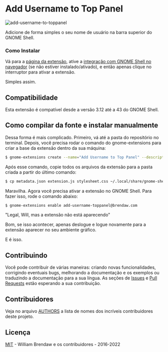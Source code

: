 # Add Username to Top Panel

![add-username-to-toppanel](https://extensions.gnome.org/extension-data/screenshots/screenshot_1108_zJTOY5M.png)

Adicione de forma simples o seu nome de usuário na barra superior do GNOME Shell.

### Como Instalar

Vá para a [página da extensão](https://extensions.gnome.org/extension/1108/add-username-to-top-panel/), ative a [integração com GNOME Shell no navegador](https://wiki.gnome.org/Projects/GnomeShellIntegrationForChrome) (se não estiver instalado/ativado), e então apenas clique no interruptor para ativar a extensão.

Simples assim.

## Compatibilidade

Esta extensão é compatível desde a versão 3.12 até a 43 do GNOME Shell.

## Como compilar da fonte e instalar manualmente

Dessa forma é mais complicado. Primeiro, vá até a pasta do repositório no terminal. Depois, você precisa rodar o comando do gnome-extensions para criar a base da extensão dentro da sua máquina:

``` bash
$ gnome-extensions create --name="Add Username to Top Panel" --description="Simply add your username to topbar panel quick settings menu" --uuid="add-username-toppanel@brendaw.com"
```
Após esse comando, copie todos os arquivos da extensão para a pasta criada a partir do último comando:

``` bash
$ cp metadata.json extension.js stylesheet.css ~/.local/share/gnome-shell/extensions/add-username-toppanel@brendaw.com
```

Maravilha. Agora você precisa ativar a extensão no GNOME Shell. Para fazer isso, rode o comando abaixo:

``` bash
$ gnome-extensions enable add-username-toppanel@brendaw.com
```

"Legal, Will, mas a extensão não está aparecendo"

Bom, se isso acontecer, apenas deslogue e logue novamente para a extensão aparecer no seu ambiente gráfico.

E é isso.

## Contribuindo

Você pode contribuir de várias maneiras: criando novas funcionalidades, corrigindo eventuais bugs, melhorando a documentação e os exemplos ou traduzindo a documentação para a sua língua. As seções de [Issues](https://github.com/brendaw/add-username-toppanel/issues) e [Pull Requests](https://github.com/brendaw/add-username-toppanel/pulls) estão esperando a sua contribuição.

## Contribuidores

Veja no arquivo [AUTHORS](AUTHORS.md) a lista de nomes dos incríveis contribuidores deste projeto.

## Licença

[MIT](LICENSE) - William Brendaw e os contribuidores - 2016-2022
